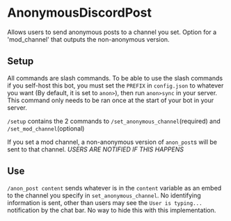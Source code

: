# AnonymousDiscordPost
Allows users to send anonymous posts to a channel you set.  Option for a 'mod_channel' that outputs the non-anonymous version.

## Setup
All commands are slash commands.  To be able to use the slash commands if you self-host this bot, you must set the `PREFIX` in `config.json` to whatever you want (By default, it is set to `anon>`), then run `anon>sync` in your server.  This command only needs to be ran once at the start of your bot in your server.

`/setup` contains the 2 commands to `/set_anonymous_channel`(required) and `/set_mod_channel`(optional)

If you set a mod channel, a non-anonymous version of `anon_post`s will be sent to that channel.  *USERS ARE NOTIFIED IF THIS HAPPENS*

## Use
`/anon_post content` sends whatever is in the `content` variable as an embed to the channel you specify in `set_anonymous_channel`.  No identifying information is sent, other than users may see the `User is typing...` notification by the chat bar.  No way to hide this with this implementation.

